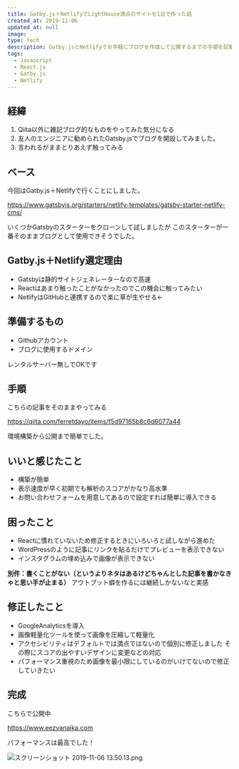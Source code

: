 ```yaml
---
title: Gatby.js＋NetlifyでLightHouse満点のサイトを1日で作った話
created_at: 2019-11-06
updated_at: null
image:
type: tech
description: Gatby.jsとNetlifyでお手軽にブログを作成して公開するまでの手順を記事にしました。
tags:
  - Javascript
  - React.js
  - Gatby.js
  - Netlify
---
```


## 経緯

1. Qiita以外に雑記ブログ的なものをやってみた気分になる
1. 友人のエンジニアに勧められたGatsby.jsでブログを開設してみました。
1. 言われるがままとりあえず触ってみる

## ベース

今回はGatby.js＋Netlifyで行くことにしました。

https://www.gatsbyjs.org/starters/netlify-templates/gatsby-starter-netlify-cms/

いくつかGatsbyのスターターをクローンして試しましたが
このスターターが一番そのままブログとして使用できそうでした。

## Gatby.js＋Netlify選定理由

- Gatsbyは静的サイトジェネレーターなので高速
- Reactはあまり触ったことがなかったのでこの機会に触ってみたい
- NetlifyはGitHubと連携するので楽に草が生やせる←

## 準備するもの

- Githubアカウント
- ブログに使用するドメイン

レンタルサーバー無しでOKです

## 手順

こちらの記事をそのままやってみる

https://qiita.com/ferretdayo/items/f5d97165b8c6d6077a44

環境構築から公開まで簡単でした。

## いいと感じたこと

- 構築が簡単
- 表示速度が早く初期でも解析のスコアがかなり高水準
- お問い合わせフォームを用意してあるので設定すれば簡単に導入できる

## 困ったこと

- Reactに慣れていないため修正するときにいろいろと試しながら進めた
- WordPressのように記事にリンクを貼るだけでプレビューを表示できない
- インスタグラムの埋め込みで画像が表示できない

 **別件：書くことがない（というよりネタはあるけどちゃんとした記事を書かなきゃと思い手が止まる）**
アウトプット癖を作るには継続しかないなと実感

## 修正したこと

- GoogleAnalyticsを導入
- 画像軽量化ツールを使って画像を圧縮して軽量化
- アクセシビリティはデフォルトでは満点ではないので個別に修正しました
その際にスコアの出やすいデザインに変更などの対応
- パフォーマンス重視のため画像を最小限にしているのがいけてないので修正していきたい

## 完成

こちらで公開中

https://www.eezyanaika.com

パフォーマンスは最高でした！

![スクリーンショット 2019-11-06 13.50.13.png](https://qiita-image-store.s3.ap-northeast-1.amazonaws.com/0/199085/bb0de9fc-7536-25a1-30b0-cc4af115877b.png)
